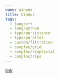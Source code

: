 ```yaml
---
name: oineus
title: Oineus
tags:
  - lang/c++
  - lang/python
  - type/persistence
  - type/parallel
  - custom/filtration
  - complex/grid
  - complex/simplicial
  - complex/rips
---
```


[link](https://github.com/anigmetov/oineus)
